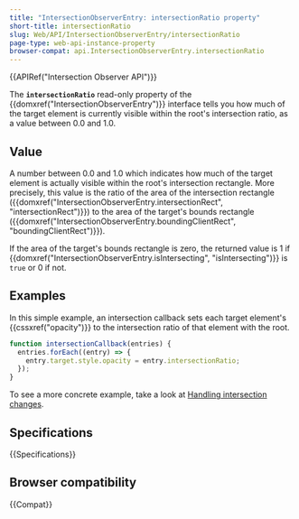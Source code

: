 ```yaml
---
title: "IntersectionObserverEntry: intersectionRatio property"
short-title: intersectionRatio
slug: Web/API/IntersectionObserverEntry/intersectionRatio
page-type: web-api-instance-property
browser-compat: api.IntersectionObserverEntry.intersectionRatio
---
```


{{APIRef("Intersection Observer API")}}

The **`intersectionRatio`** read-only property of the {{domxref("IntersectionObserverEntry")}} interface tells you how much of the target element is currently visible within the root's intersection ratio, as a value between 0.0 and 1.0.

## Value

A number between 0.0 and 1.0 which indicates how much of the target element is actually visible within the root's intersection rectangle.
More precisely, this value is the ratio of the area of the intersection rectangle ({{domxref("IntersectionObserverEntry.intersectionRect", "intersectionRect")}}) to the area of the target's bounds rectangle ({{domxref("IntersectionObserverEntry.boundingClientRect", "boundingClientRect")}}).

If the area of the target's bounds rectangle is zero, the returned value is 1 if {{domxref("IntersectionObserverEntry.isIntersecting", "isIntersecting")}} is `true` or 0 if not.

## Examples

In this simple example, an intersection callback sets each target element's {{cssxref("opacity")}} to the intersection ratio of that element with the root.

```js
function intersectionCallback(entries) {
  entries.forEach((entry) => {
    entry.target.style.opacity = entry.intersectionRatio;
  });
}
```

To see a more concrete example, take a look at [Handling intersection changes](/en-US/docs/Web/API/Intersection_Observer_API/Timing_element_visibility#handling_intersection_changes).

## Specifications

{{Specifications}}

## Browser compatibility

{{Compat}}
